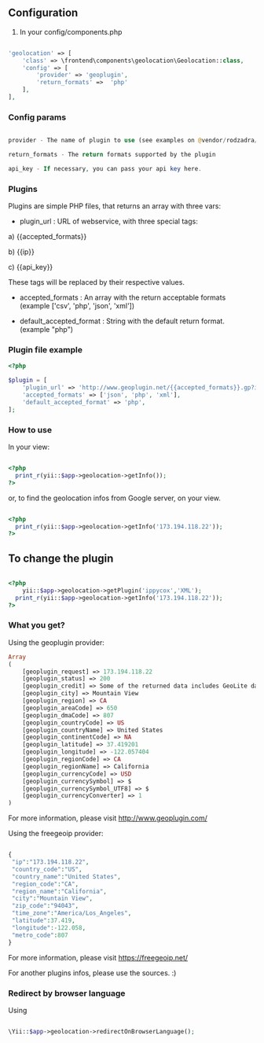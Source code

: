 
Configuration
---

1) In your config/components.php

```php

'geolocation' => [
    'class' => \frontend\components\geolocation\Geolocation::class,
    'config' => [
        'provider' => 'geoplugin',
        'return_formats' =>  'php'
    ],
],

```

### Config params

```php

provider - The name of plugin to use (see examples on @vendor/rodzadra/geolocation/plugins/);

return_formats - The return formats supported by the plugin

api_key - If necessary, you can pass your api key here.

```

### Plugins

Plugins are simple PHP files, that returns an array with three vars:

- plugin_url : URL of webservice, with three special tags:

a) {{accepted_formats}}

b) {{ip}}

c) {{api_key}}

These tags will be replaced by their respective values.

- accepted_formats : An array with the return acceptable formats  (example ['csv', 'php', 'json', 'xml'])

- default_accepted_format : String with the default return format. (example "php")

### Plugin file example

```php
<?php

$plugin = [
    'plugin_url' => 'http://www.geoplugin.net/{{accepted_formats}}.gp?ip={{ip}}',
    'accepted_formats' => ['json', 'php', 'xml'],
    'default_accepted_format' => 'php',
];

```

### How to use

In your view:

```php

<?php
  print_r(yii::$app->geolocation->getInfo());
?>

```

or, to find the geolocation infos from Google server, on your view.


```php

<?php
  print_r(yii::$app->geolocation->getInfo('173.194.118.22'));
?>

```

To change the plugin
--------------------


```php

<?php
    yii::$app->geolocation->getPlugin('ippycox','XML');
  print_r(yii::$app->geolocation->getInfo('173.194.118.22'));
?>

```


### What you get?

Using the geoplugin provider:

```php
Array
(
    [geoplugin_request] => 173.194.118.22
    [geoplugin_status] => 200
    [geoplugin_credit] => Some of the returned data includes GeoLite data created by MaxMind, available from http://www.maxmind.com.
    [geoplugin_city] => Mountain View
    [geoplugin_region] => CA
    [geoplugin_areaCode] => 650
    [geoplugin_dmaCode] => 807
    [geoplugin_countryCode] => US
    [geoplugin_countryName] => United States
    [geoplugin_continentCode] => NA
    [geoplugin_latitude] => 37.419201
    [geoplugin_longitude] => -122.057404
    [geoplugin_regionCode] => CA
    [geoplugin_regionName] => California
    [geoplugin_currencyCode] => USD
    [geoplugin_currencySymbol] => $
    [geoplugin_currencySymbol_UTF8] => $
    [geoplugin_currencyConverter] => 1
)
```
For more information, please visit http://www.geoplugin.com/

Using the freegeoip provider:

```php

{
 "ip":"173.194.118.22",
 "country_code":"US",
 "country_name":"United States",
 "region_code":"CA",
 "region_name":"California",
 "city":"Mountain View",
 "zip_code":"94043",
 "time_zone":"America/Los_Angeles",
 "latitude":37.419,
 "longitude":-122.058,
 "metro_code":807
}

```
For more information, please visit https://freegeoip.net/

For another plugins infos, please use the sources. :)


### Redirect by browser language

Using

```php

\Yii::$app->geolocation->redirectOnBrowserLanguage();

```